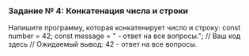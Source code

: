 ### Задание № 4: Конкатенация числа и строки

Напишите программу, которая конкатенирует число и строку: const number = 42; const message = " - ответ на все вопросы."; // Ваш код здесь // Ожидаемый вывод: 42 - ответ на все вопросы.

